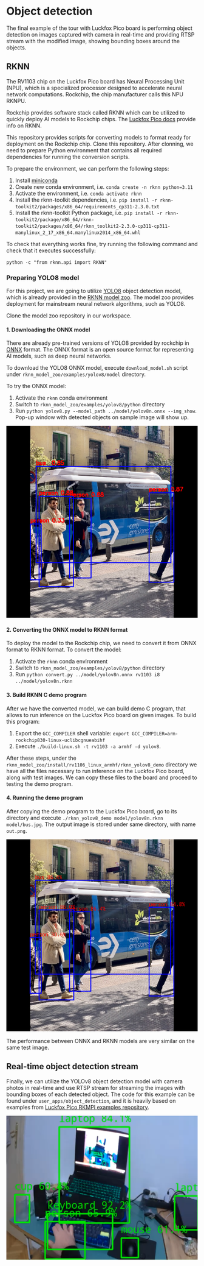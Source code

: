 # Object detection

The final example of the tour with Luckfox Pico board is performing object detection on images captured with camera in real-time and providing RTSP stream with the modified image, showing bounding boxes around the objects.

## RKNN

The RV1103 chip on the Luckfox Pico board has Neural Processing Unit (NPU), which is a specialized processor designed to accelerate neural network computations.
Rockchip, the chip manufacturer calls this NPU RKNPU.

Rockchip provides software stack called RKNN which can be utilized to quickly deploy AI models to Rockchip chips.
The [Luckfox Pico docs](https://wiki.luckfox.com/Luckfox-Pico/Luckfox-Pico-RV1103/Luckfox-Pico-Plus-Mini/Luckfox-Pico-RKNN-Test/#62-compilation-and-building) provide info on RKNN.

This repository provides scripts for converting models to format ready for deployment on the Rockchip chip.
Clone this repository.
After clonning, we need to prepare Python environment that contains all required dependencies for running the conversion scripts.

To prepare the environment, we can perform the following steps:
1. Install [miniconda](https://docs.anaconda.com/miniconda/)
2. Create new conda environment, i.e. `conda create -n rknn python=3.11`
3. Activate the environment, i.e. `conda activate rknn`
4. Install the rknn-toolkit dependencies, i.e. `pip install -r rknn-toolkit2/packages/x86_64/requirements_cp311-2.3.0.txt`
5. Install the rknn-toolkit Python package, i.e. `pip install -r rknn-toolkit2/package/x86_64/rknn-toolkit2/packages/x86_64/rknn_toolkit2-2.3.0-cp311-cp311-manylinux_2_17_x86_64.manylinux2014_x86_64.whl`

To check that everything works fine, try running the following command and check that it executes successfully:
```
python -c "from rknn.api import RKNN"
```

### Preparing YOLO8 model

For this project, we are going to utilize [YOLO8](https://yolov8.com/) object detection model, which is already provided in the [RKNN model zoo](https://github.com/airockchip/rknn_model_zoo).
The model zoo provides deployment for mainstream neural network algorithms, such as YOLO8.

Clone the model zoo repository in our workspace.

#### 1. Downloading the ONNX model

There are already pre-trained versions of YOLO8 provided by rockchip in [ONNX](https://onnx.ai/) format.
The ONNX format is an open source format for representing AI models, such as deep neural networks.

To download the YOLO8 ONNX model, execute `download_model.sh` script under `rknn_model_zoo/examples/yolov8/model` directory.

To try the ONNX model:
1. Activate the `rknn` conda environment
2. Switch to `rknn_model_zoo/examples/yolov8/python` directory
3. Run `python yolov8.py --model_path ../model/yolov8n.onnx --img_show`. Pop-up window with detected objects on sample image will show up.

![YOLO8 ONNX model example](imgs/yolo8_onnx.png)

#### 2. Converting the ONNX model to RKNN format

To deploy the model to the Rockchip chip, we need to convert it from ONNX format to RKNN format.
To convert the model:
1. Activate the `rknn` conda environment
2. Switch to `rknn_model_zoo/examples/yolov8/python` directory
3. Run `python convert.py ../model/yolov8n.onnx rv1103 i8 ../model/yolov8n.rknn`

#### 3. Build RKNN C demo program

After we have the converted model, we can build demo C program, that allows to run inference on the Luckfox Pico board on given images.
To build this program:
1. Export the `GCC_COMPILER` shell variable: `export GCC_COMPILER=arm-rockchip830-linux-uclibcgnueabihf`
2. Execute `./build-linux.sh -t rv1103 -a armhf -d yolov8`.

After these steps, under the `rknn_model_zoo/install/rv1106_linux_armhf/rknn_yolov8_demo` directory we have all the files necessary to run inference on the Luckfox Pico board, along with test images.
We can copy these files to the board and proceed to testing the demo program.

#### 4. Running the demo program

After copying the demo program to the Luckfox Pico board, go to its directory and execute `./rknn_yolov8_demo model/yolov8n.rknn model/bus.jpg`.
The output image is stored under same directory, with name `out.png`.

![YOLO8 RKNN model example](imgs/yolo8_rknn.png)

The performance between ONNX and RKNN models are very similar on the same test image.

## Real-time object detection stream

Finally, we can utilize the YOLOv8 object detection model with camera photos in real-time and use RTSP stream for streaming the images with bounding boxes of each detected object.
The code for this example can be found under `user_apps/object_detection`, and it is heavily based on examples from [Luckfox Pico RKMPI examples repository](https://github.com/LuckfoxTECH/luckfox_pico_rkmpi_example).

![Object detection RTSP preview](imgs/obj_detection.png)
